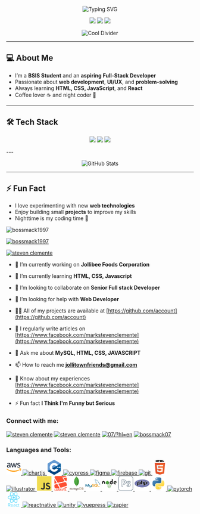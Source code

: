 <!-- ======================== -->
<!--        HEADER           -->
<!-- ======================== -->

<p align="center">
  <img src="https://readme-typing-svg.demolab.com?font=Fira+Code&size=28&pause=1000&color=00FFFF&center=true&vCenter=true&width=600&lines=Hi+%F0%9F%91%8B+I'm+Steven;Aspiring+Full+Stack+Developer;BSIS+Student;Coffee+Lover+%E2%98%95" alt="Typing SVG" />
</p>




<p align="center">
  <a href="https://www.linkedin.com/in/your-linkedin/"><img src="https://img.shields.io/badge/LinkedIn-0A66C2?style=for-the-badge&logo=linkedin&logoColor=white"/></a>
  <a href="(https://x.com/StevenClem72184/photo)"><img src="https://img.shields.io/badge/Twitter-1DA1F2?style=for-the-badge&logo=twitter&logoColor=white"/></a>
  <a href="mailto:jollitownfriends@gmail.com"><img src="https://img.shields.io/badge/Email-D14836?style=for-the-badge&logo=gmail&logoColor=white"/></a>
</p>

<p align="center">
  <img src="https://i.ibb.co/7yZ8VZL/lightning-divider.gif" width="600" alt="Cool Divider" />
</p>

---

<!-- ======================== -->
<!--        ABOUT ME          -->
<!-- ======================== -->

## 💻 About Me
- I’m a **BSIS Student** and an **aspiring Full-Stack Developer**
- Passionate about **web development**, **UI/UX**, and **problem-solving**
- Always learning **HTML, CSS, JavaScript**, and **React**
- Coffee lover ☕ and night coder 🌙

---

<!-- ======================== -->
<!--       TECH STACK        -->
<!-- ======================== -->

## 🛠 Tech Stack

<p align="center">
  <img src="https://img.shields.io/badge/HTML5-black?style=for-the-badge&logo=html5&logoColor=E34F26" />
  <img src="https://img.shields.io/badge/CSS3-black?style=for-the-badge&logo=css3&logoColor=1572B6" />
  <img src="https://img.shields.io/badge/JavaScript-black?style=for-the-badge&logo=javascript&logoColor=F7DF1E" />
</p>
---

<!-- ======================== -->
<!--     GITHUB STATS         -->
<!-- ======================== -->

<p align="center">
  <img src="https://github-readme-stats.vercel.app/api?username=your-github-username&show_icons=true&theme=radical" alt="GitHub Stats" />
</p>

---

<!-- ======================== -->
<!--       FUN FACTS          -->
<!-- ======================== -->

## ⚡ Fun Fact
- I love experimenting with new **web technologies**  
- Enjoy building small **projects** to improve my skills  
- Nighttime is my coding time 🌙  


<p align="left"> <img src="https://komarev.com/ghpvc/?username=bossmack1997&label=Profile%20views&color=0e75b6&style=flat" alt="bossmack1997" /> </p>

<p align="left"> <a href="https://github.com/ryo-ma/github-profile-trophy"><img src="https://github-profile-trophy.vercel.app/?username=bossmack1997" alt="bossmack1997" /></a> </p>

<p align="left"> <a href="https://twitter.com/steven clemente" target="blank"><img src="https://img.shields.io/twitter/follow/steven clemente?logo=twitter&style=for-the-badge" alt="steven clemente" /></a> </p>

- 🔭 I’m currently working on **Jollibee Foods Corporation**

- 🌱 I’m currently learning **HTML, CSS, Javascript**

- 👯 I’m looking to collaborate on **Senior Full stack Developer**

- 🤝 I’m looking for help with **Web Developer**

- 👨‍💻 All of my projects are available at [https://github.com/account](https://github.com/account)

- 📝 I regularly write articles on [https://www.facebook.com/markstevenclemente](https://www.facebook.com/markstevenclemente)

- 💬 Ask me about **MySQL, HTML, CSS, JAVASCRIPT**

- 📫 How to reach me **jollitownfriends@gmail.com**

- 📄 Know about my experiences [https://www.facebook.com/markstevenclemente](https://www.facebook.com/markstevenclemente)

- ⚡ Fun fact **I Think I'm Funny but Serious**

<h3 align="left">Connect with me:</h3>
<p align="left">
<a href="https://twitter.com/steven clemente" target="blank"><img align="center" src="https://raw.githubusercontent.com/rahuldkjain/github-profile-readme-generator/master/src/images/icons/Social/twitter.svg" alt="steven clemente" height="30" width="40" /></a>
<a href="https://fb.com/steven clemente" target="blank"><img align="center" src="https://raw.githubusercontent.com/rahuldkjain/github-profile-readme-generator/master/src/images/icons/Social/facebook.svg" alt="steven clemente" height="30" width="40" /></a>
<a href="https://instagram.com/07/?hl=en" target="blank"><img align="center" src="https://raw.githubusercontent.com/rahuldkjain/github-profile-readme-generator/master/src/images/icons/Social/instagram.svg" alt="07/?hl=en" height="30" width="40" /></a>
<a href="https://www.youtube.com/c/bossmack07" target="blank"><img align="center" src="https://raw.githubusercontent.com/rahuldkjain/github-profile-readme-generator/master/src/images/icons/Social/youtube.svg" alt="bossmack07" height="30" width="40" /></a>
</p>

<h3 align="left">Languages and Tools:</h3>
<p align="left"> <a href="https://aws.amazon.com" target="_blank" rel="noreferrer"> <img src="https://raw.githubusercontent.com/devicons/devicon/master/icons/amazonwebservices/amazonwebservices-original-wordmark.svg" alt="aws" width="40" height="40"/> </a> <a href="https://www.chartjs.org" target="_blank" rel="noreferrer"> <img src="https://www.chartjs.org/media/logo-title.svg" alt="chartjs" width="40" height="40"/> </a> <a href="https://www.w3schools.com/cpp/" target="_blank" rel="noreferrer"> <img src="https://raw.githubusercontent.com/devicons/devicon/master/icons/cplusplus/cplusplus-original.svg" alt="cplusplus" width="40" height="40"/> </a> <a href="https://www.cypress.io" target="_blank" rel="noreferrer"> <img src="https://raw.githubusercontent.com/simple-icons/simple-icons/6e46ec1fc23b60c8fd0d2f2ff46db82e16dbd75f/icons/cypress.svg" alt="cypress" width="40" height="40"/> </a> <a href="https://www.figma.com/" target="_blank" rel="noreferrer"> <img src="https://www.vectorlogo.zone/logos/figma/figma-icon.svg" alt="figma" width="40" height="40"/> </a> <a href="https://firebase.google.com/" target="_blank" rel="noreferrer"> <img src="https://www.vectorlogo.zone/logos/firebase/firebase-icon.svg" alt="firebase" width="40" height="40"/> </a> <a href="https://git-scm.com/" target="_blank" rel="noreferrer"> <img src="https://www.vectorlogo.zone/logos/git-scm/git-scm-icon.svg" alt="git" width="40" height="40"/> </a> <a href="https://www.w3.org/html/" target="_blank" rel="noreferrer"> <img src="https://raw.githubusercontent.com/devicons/devicon/master/icons/html5/html5-original-wordmark.svg" alt="html5" width="40" height="40"/> </a> <a href="https://www.adobe.com/in/products/illustrator.html" target="_blank" rel="noreferrer"> <img src="https://www.vectorlogo.zone/logos/adobe_illustrator/adobe_illustrator-icon.svg" alt="illustrator" width="40" height="40"/> </a> <a href="https://developer.mozilla.org/en-US/docs/Web/JavaScript" target="_blank" rel="noreferrer"> <img src="https://raw.githubusercontent.com/devicons/devicon/master/icons/javascript/javascript-original.svg" alt="javascript" width="40" height="40"/> </a> <a href="https://laravel.com/" target="_blank" rel="noreferrer"> <img src="https://raw.githubusercontent.com/devicons/devicon/master/icons/laravel/laravel-plain-wordmark.svg" alt="laravel" width="40" height="40"/> </a> <a href="https://www.mongodb.com/" target="_blank" rel="noreferrer"> <img src="https://raw.githubusercontent.com/devicons/devicon/master/icons/mongodb/mongodb-original-wordmark.svg" alt="mongodb" width="40" height="40"/> </a> <a href="https://www.mysql.com/" target="_blank" rel="noreferrer"> <img src="https://raw.githubusercontent.com/devicons/devicon/master/icons/mysql/mysql-original-wordmark.svg" alt="mysql" width="40" height="40"/> </a> <a href="https://nodejs.org" target="_blank" rel="noreferrer"> <img src="https://raw.githubusercontent.com/devicons/devicon/master/icons/nodejs/nodejs-original-wordmark.svg" alt="nodejs" width="40" height="40"/> </a> <a href="https://www.photoshop.com/en" target="_blank" rel="noreferrer"> <img src="https://raw.githubusercontent.com/devicons/devicon/master/icons/photoshop/photoshop-line.svg" alt="photoshop" width="40" height="40"/> </a> <a href="https://www.php.net" target="_blank" rel="noreferrer"> <img src="https://raw.githubusercontent.com/devicons/devicon/master/icons/php/php-original.svg" alt="php" width="40" height="40"/> </a> <a href="https://www.python.org" target="_blank" rel="noreferrer"> <img src="https://raw.githubusercontent.com/devicons/devicon/master/icons/python/python-original.svg" alt="python" width="40" height="40"/> </a> <a href="https://pytorch.org/" target="_blank" rel="noreferrer"> <img src="https://www.vectorlogo.zone/logos/pytorch/pytorch-icon.svg" alt="pytorch" width="40" height="40"/> </a> <a href="https://reactjs.org/" target="_blank" rel="noreferrer"> <img src="https://raw.githubusercontent.com/devicons/devicon/master/icons/react/react-original-wordmark.svg" alt="react" width="40" height="40"/> </a> <a href="https://reactnative.dev/" target="_blank" rel="noreferrer"> <img src="https://reactnative.dev/img/header_logo.svg" alt="reactnative" width="40" height="40"/> </a> <a href="https://unity.com/" target="_blank" rel="noreferrer"> <img src="https://www.vectorlogo.zone/logos/unity3d/unity3d-icon.svg" alt="unity" width="40" height="40"/> </a> <a href="https://vuepress.vuejs.org/" target="_blank" rel="noreferrer"> <img src="https://raw.githubusercontent.com/AliasIO/wappalyzer/master/src/drivers/webextension/images/icons/VuePress.svg" alt="vuepress" width="40" height="40"/> </a> <a href="https://zapier.com" target="_blank" rel="noreferrer"> <img src="https://www.vectorlogo.zone/logos/zapier/zapier-icon.svg" alt="zapier" width="40" height="40"/> </a> </p>


